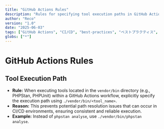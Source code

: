 ```yaml
---
title: "GitHub Actions Rules"
description: "Rules for specifying tool execution paths in GitHub Actions workflows and ensuring consistent execution in CI/CD environments!"
author: "Reco"
version: "1.0"
date: "2025-06-03"
tags: ["GitHub Actions", "CI/CD", "best-practices", "ベストプラクティス", "workflow", "ワークフロー"]
globs: ["*"]
---
```


# GitHub Actions Rules

## Tool Execution Path

*   **Rule:** When executing tools located in the `vendor/bin` directory (e.g., PHPStan, PHPUnit) within a GitHub Actions workflow, explicitly specify the execution path using `./vendor/bin/<tool_name>`.
*   **Reason:** This prevents potential path resolution issues that can occur in CI/CD environments, ensuring consistent and reliable execution.
*   **Example:** Instead of `phpstan analyse`, use `./vendor/bin/phpstan analyse`.
